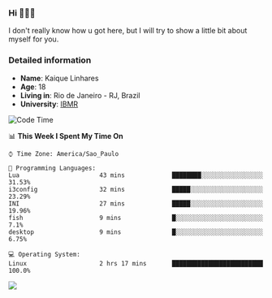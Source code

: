 ### Hi 🙋🏽‍♂️

I don't really know how u got here, but I will try to show a little bit about myself for you.

### Detailed information

* **Name**: Kaique Linhares
* **Age**: 18
* **Living in**: Rio  de Janeiro - RJ, Brazil
* **University**: [IBMR](https://www.ibmr.br/)

<!--START_SECTION:waka-->
![Code Time](http://img.shields.io/badge/Code%20Time-322%20hrs%2049%20mins-blue)

📊 **This Week I Spent My Time On** 

```text
⌚︎ Time Zone: America/Sao_Paulo

💬 Programming Languages: 
Lua                      43 mins             ████████░░░░░░░░░░░░░░░░░   31.53% 
i3config                 32 mins             █████░░░░░░░░░░░░░░░░░░░░   23.29% 
INI                      27 mins             █████░░░░░░░░░░░░░░░░░░░░   19.96% 
fish                     9 mins              █░░░░░░░░░░░░░░░░░░░░░░░░   7.1% 
desktop                  9 mins              █░░░░░░░░░░░░░░░░░░░░░░░░   6.75%

💻 Operating System: 
Linux                    2 hrs 17 mins       █████████████████████████   100.0%

```


<!--END_SECTION:waka-->

<a href="https://www.linkedin.com/in/kaique-linhares-25a840208/"  target="_blank"><img src="https://img.shields.io/badge/-LinkedIn-%230077B5?style=for-the-badge&logo=linkedin&logoColor=white" target="_blank"></a>
